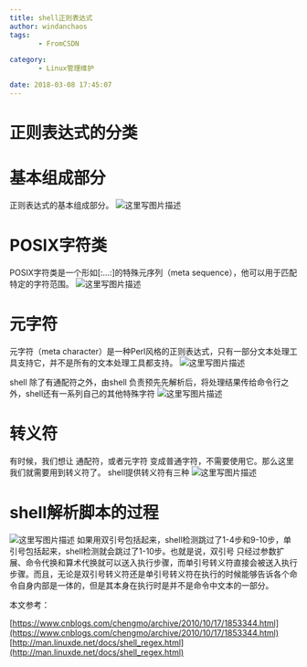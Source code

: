 ```yaml
---
title: shell正则表达式
author: windanchaos
tags: 
       - FromCSDN

category: 
       - Linux管理维护

date: 2018-03-08 17:45:07
---
```

# 正则表达式的分类

# 基本组成部分

正则表达式的基本组成部分。
![这里写图片描述](/images/dn.net-20180308174914289-watermark-2-text-aHR0cDovL2Jsb2cuY3Nkbi5uZXQvd2luZGFuY2hhb3M=-font-5a6L5L2T-fontsize-400-fill-I0JBQkFCMA==-dissolve-70.png)

# POSIX字符类

POSIX字符类是一个形如[:…:]的特殊元序列（meta sequence），他可以用于匹配特定的字符范围。
![这里写图片描述](/images/dn.net-20180308174928299-watermark-2-text-aHR0cDovL2Jsb2cuY3Nkbi5uZXQvd2luZGFuY2hhb3M=-font-5a6L5L2T-fontsize-400-fill-I0JBQkFCMA==-dissolve-70.png)

# 元字符

元字符（meta character）是一种Perl风格的正则表达式，只有一部分文本处理工具支持它，并不是所有的文本处理工具都支持。
![这里写图片描述](/images/dn.net-20180308174945870-watermark-2-text-aHR0cDovL2Jsb2cuY3Nkbi5uZXQvd2luZGFuY2hhb3M=-font-5a6L5L2T-fontsize-400-fill-I0JBQkFCMA==-dissolve-70.png)

shell 除了有通配符之外，由shell 负责预先先解析后，将处理结果传给命令行之外，shell还有一系列自己的其他特殊字符
![这里写图片描述](/images/dn.net-20180308172720352-watermark-2-text-aHR0cDovL2Jsb2cuY3Nkbi5uZXQvd2luZGFuY2hhb3M=-font-5a6L5L2T-fontsize-400-fill-I0JBQkFCMA==-dissolve-70.png)

# 转义符

有时候，我们想让 通配符，或者元字符 变成普通字符，不需要使用它。那么这里我们就需要用到转义符了。 shell提供转义符有三种
![这里写图片描述](/images/dn.net-20180308173011390-watermark-2-text-aHR0cDovL2Jsb2cuY3Nkbi5uZXQvd2luZGFuY2hhb3M=-font-5a6L5L2T-fontsize-400-fill-I0JBQkFCMA==-dissolve-70.png)

# shell解析脚本的过程

![这里写图片描述](/images/gs.com-cnblogs_com-chengmo-WindowsLiveWriter-LinuxShell_142B8-1_2-.png)
如果用双引号包括起来，shell检测跳过了1-4步和9-10步，单引号包括起来，shell检测就会跳过了1-10步。也就是说，双引号 只经过参数扩展、命令代换和算术代换就可以送入执行步骤，而单引号转义符直接会被送入执行步骤。而且，无论是双引号转义符还是单引号转义符在执行的时候能够告诉各个命令自身内部是一体的，但是其本身在执行时是并不是命令中文本的一部分。

本文参考：

[https://www.cnblogs.com/chengmo/archive/2010/10/17/1853344.html](https://www.cnblogs.com/chengmo/archive/2010/10/17/1853344.html)
[http://man.linuxde.net/docs/shell_regex.html](http://man.linuxde.net/docs/shell_regex.html)